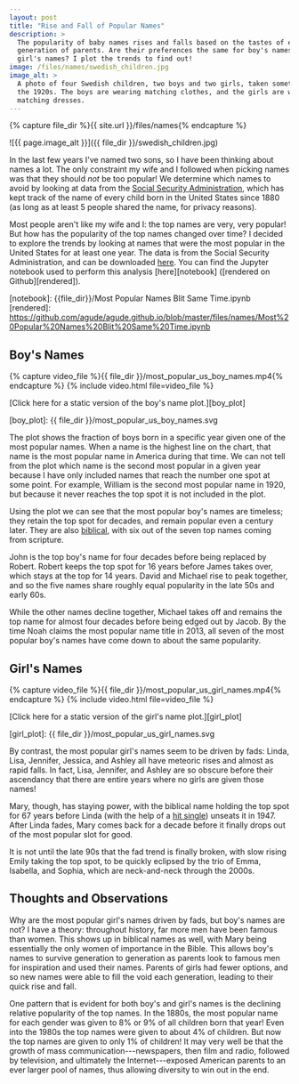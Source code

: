 ```yaml
---
layout: post
title: "Rise and Fall of Popular Names"
description: >
  The popularity of baby names rises and falls based on the tastes of each
  generation of parents. Are their preferences the same for boy's names as for
  girl's names? I plot the trends to find out!
image: /files/names/swedish_children.jpg
image_alt: >
  A photo of four Swedish children, two boys and two girls, taken sometime in
  the 1920s. The boys are wearing matching clothes, and the girls are wearing
  matching dresses.
---
```


{% capture file_dir %}{{ site.url }}/files/names{% endcapture %}

![{{ page.image_alt }}]({{ file_dir }}/swedish_children.jpg)

In the last few years I've named two sons, so I have been thinking about names
a lot. The only constraint my wife and I followed when picking names was that
they should _not_ be too popular! We determine which names to avoid by looking
at data from the [Social Security Administration][ssa], which has kept track
of the name of every child born in the United States since 1880 (as long as at
least 5 people shared the name, for privacy reasons).

[ssa]: https://en.wikipedia.org/wiki/Social_Security_Administration

Most people aren't like my wife and I: the top names are very, very popular!
But how has the popularity of the top names changed over time? I decided to
explore the trends by looking at names that were the most popular in the
United States for at least one year. The data is from the Social Security
Administration, and can be downloaded [here][data]. You can find the Jupyter
notebook used to perform this analysis [here][notebook] ([rendered on
Github][rendered]). 

[data]: https://www.ssa.gov/oact/babynames/names.zip
[notebook]: {{file_dir}}/Most Popular Names Blit Same Time.ipynb
[rendered]: https://github.com/agude/agude.github.io/blob/master/files/names/Most%20Popular%20Names%20Blit%20Same%20Time.ipynb

## Boy's Names

{% capture video_file %}{{ file_dir }}/most_popular_us_boy_names.mp4{% endcapture %}
{% include video.html file=video_file %}

[Click here for a static version of the boy's name plot.][boy_plot]

[boy_plot]: {{ file_dir }}/most_popular_us_boy_names.svg

The plot shows the fraction of boys born in a specific year given one of the
most popular names. When a name is the highest line on the chart, that name is
the most popular name in America during that time. We can not tell from the
plot which name is the second most popular in a given year because I have only
included names that reach the number one spot at some point. For example,
William is the second most popular name in 1920, but because it never reaches
the top spot it is not included in the plot.

Using the plot we can see that the most popular boy's names are timeless; they
retain the top spot for decades, and remain popular even a century later. They
are also [biblical][bible_names], with six out of the seven top names coming
from scripture.

[bible_names]: https://en.wikipedia.org/wiki/List_of_biblical_names

John is the top boy's name for four decades before being replaced by Robert.
Robert keeps the top spot for 16 years before James takes over, which stays at
the top for 14 years. David and Michael rise to peak together, and so the five
names share roughly equal popularity in the late 50s and early 60s.

While the other names decline together, Michael takes off and remains the top
name for almost four decades before being edged out by Jacob. By the time Noah
claims the most popular name title in 2013, all seven of the most popular boy's
names have come down to about the same popularity.

## Girl's Names

{% capture video_file %}{{ file_dir }}/most_popular_us_girl_names.mp4{% endcapture %}
{% include video.html file=video_file %}

[Click here for a static version of the girl's name plot.][girl_plot]

[girl_plot]: {{ file_dir }}/most_popular_us_girl_names.svg

By contrast, the most popular girl's names seem to be driven by fads: Linda,
Lisa, Jennifer, Jessica, and Ashley all have meteoric rises and almost as
rapid falls. In fact, Lisa, Jennifer, and Ashley are so obscure before their
ascendancy that there are entire years where no girls are given those names!

Mary, though, has staying power, with the biblical name holding the top spot
for 67 years before Linda (with the help of a [hit single][linda_song])
unseats it in 1947\. After Linda fades, Mary comes back for a decade before it
finally drops out of the most popular slot for good.

It is not until the late 90s that the fad trend is finally broken, with slow
rising Emily taking the top spot, to be quickly eclipsed by the trio of Emma,
Isabella, and Sophia, which are neck-and-neck through the 2000s.

[linda_song]: https://en.wikipedia.org/wiki/Linda_(1946_song)

## Thoughts and Observations

Why are the most popular girl's names driven by fads, but boy's names are not?
I have a theory: throughout history, far more men have been famous than women.
This shows up in biblical names as well, with Mary being essentially the only
women of importance in the Bible. This allows boy's names to survive
generation to generation as parents look to famous men for inspiration and
used their names. Parents of girls had fewer options, and so new names were
able to fill the void each generation, leading to their quick rise and fall.

One pattern that is evident for both boy's and girl's names is the declining
relative popularity of the top names. In the 1880s, the most popular name for
each gender was given to 8% or 9% of all children born that year! Even into
the 1980s the top names were given to about 4% of children. But now the top
names are given to only 1% of children! It may very well be that the growth of
mass communication---newspapers, then film and radio, followed by television,
and ultimately the Internet---exposed American parents to an ever larger pool
of names, thus allowing diversity to win out in the end.
